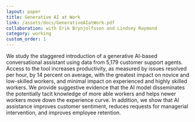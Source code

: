 ```yaml
---
layout: paper
title: Generative AI at Work
link: /assets/docs/GenerativeAIatWork.pdf
collaboration: with Erik Brynjolfsson and Lindsey Raymond
category: working
custom_order: 1
---
```


<div>
 <p><span class="font-medium">
We study the staggered introduction of a generative AI-based conversational assistant using data from 5,179 customer support agents. Access to the tool increases productivity, as measured by issues resolved per hour, by 14 percent on average, with the greatest impact on novice and low-skilled workers, and minimal impact on experienced and highly skilled workers. We provide suggestive evidence that the AI model disseminates the potentially tacit knowledge of more able workers and helps newer workers move down the experience curve. In addition, we show that AI assistance improves customer sentiment, reduces requests for managerial intervention, and improves employee retention. </span> 
  </p>
</div>
